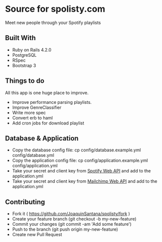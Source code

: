 # Source for spolisty.com


Meet new people through your Spotify playlists



## Built With

* Ruby on Rails 4.2.0
* PostgreSQL
* RSpec
* Bootstrap 3



## Things to do

All this app is one huge place to improve. 

* Improve performance parsing playlists. 
* Improve GenreClassifier 
* Write more spec
* Convert erb to haml
* Add cron jobs for download playlist



## Database & Application

* Copy the database config file: cp config/database.example.yml config/database.yml
* Copy the application config file: cp config/application.example.yml config/application.yml
* Take your secret and client key from [Spotify Web API](https://developer.spotify.com/web-api/) and add to the application.yml
* Take your secret and client key from [Mailchimp Web API](https://apidocs.mailchimp.com/) and add to the application.yml



## Contributing

* Fork it ( https://github.com/JoaquinSantana/spolisty/fork )
* Create your feature branch (git checkout -b my-new-feature)
* Commit your changes (git commit -am 'Add some feature')
* Push to the branch (git push origin my-new-feature)
* Create new Pull Request
